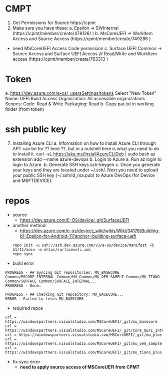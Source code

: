 # CMPT
1. Get Permissions for Source
https://cpmt
2. Make sure you have these:
a. Epsilon -> SWInternal (https://cpmt/member/create/478136/ )
b. MsCoreUEFI -> WorkItem Access and Source Access (https://cpmt/member/create/749286 )
  - need MSCoreUEFI Access Code permission
c. Surface UEFI Common -> Source Access and Surface UEFI Access ¡V Read/Write and WorkItem access (https://cpmt/member/create/763313 )

# Token
a. https://dev.azure.com/e-os/_usersSettings/tokens
Select "New Token"
Name: UEFI Build Access
Organization: All accessible organizations
Scopes:
Code: Read & Write
Packaging: Read
b. Copy pat.txt in working folder (from token)

# ssh public key

7. Installing Azure CLI
a. Information on how to install Azure CLI through APT can be for ?? here ??, but in a nutshell here is what you need to do to install it.
curl -sL https://aka.ms/InstallAzureCLIDeb | sudo bash
az extension add --name azure-devops
b. Login to Azure
a. Run az login to login to Azure.
b. Generate SSH keys
ssh-keygen
c. Once you generate your keys and they are located under ~/.ssh/. Next you need to upload your public SSH key (~/.ssh/id_rsa.pub) to Azure DevOps (for Device and MSFTDEVICE).

# repos
- source
  -  https://dev.azure.com/E-OS/device/_git/SurfaceUEFI
- another method
  - https://dev.azure.com/e-os/device/_wiki/wikis/Wiki/34176/Building-b1-Epsilon-for-Android-11?anchor=building-surface-uefi
   ```
   repo init -u ssh://ssh.dev.azure.com/v3/e-os/device/manifest -b b1/11/main -m nhlos/surfaceuefi.xml
   repo sync
   ```
- build error
```
PROGRESS - ## Syncing Git repositories: MU_BASECORE Common/MSCORE_INTERNAL Common/MU Common/MU_OEM_SAMPLE Common/MU_TIANO Common/SURFACE Common/SURFACE_INTERNAL...
PROGRESS - Done.

PROGRESS - ## Checking Git repository: MU_BASECORE...
ERROR - Failed to fetch MU_BASECORE
```
- required repos
```
url = https://windowspartners.visualstudio.com/MSCoreUEFI/_git/mu_basecore
url = https://windowspartners.visualstudio.com/MSCoreUEFI/_git/Core_UEFI_Internal
url = https://windowspartners.visualstudio.com/MSCoreUEFI/_git/mu_plus
url = https://windowspartners.visualstudio.com/MSCoreUEFI/_git/mu_oem_sample
url = https://windowspartners.visualstudio.com/MSCoreUEFI/_git/mu_tiano_plus
```
- fix sync error
  - **need to apply source access of MSCoreUEFI from CPMT**